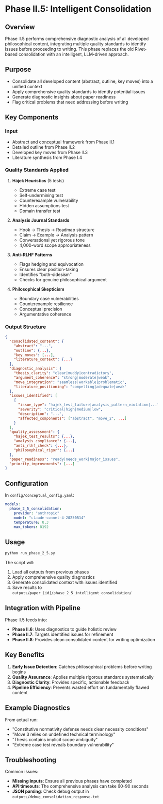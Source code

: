 # Phase II.5: Intelligent Consolidation

## Overview

Phase II.5 performs comprehensive diagnostic analysis of all developed philosophical content, integrating multiple quality standards to identify issues before proceeding to writing. This phase replaces the old Rivet-based consolidation with an intelligent, LLM-driven approach.

## Purpose

- Consolidate all developed content (abstract, outline, key moves) into a unified context
- Apply comprehensive quality standards to identify potential issues
- Generate diagnostic insights about paper readiness
- Flag critical problems that need addressing before writing

## Key Components

### Input
- Abstract and conceptual framework from Phase II.1
- Detailed outline from Phase II.2
- Developed key moves from Phase II.3
- Literature synthesis from Phase I.4

### Quality Standards Applied

1. **Hájek Heuristics** (5 tests)
   - Extreme case test
   - Self-undermining test
   - Counterexample vulnerability
   - Hidden assumptions test
   - Domain transfer test

2. **Analysis Journal Standards**
   - Hook → Thesis → Roadmap structure
   - Claim → Example → Analysis pattern
   - Conversational yet rigorous tone
   - 4,000-word scope appropriateness

3. **Anti-RLHF Patterns**
   - Flags hedging and equivocation
   - Ensures clear position-taking
   - Identifies "both-sidesism"
   - Checks for genuine philosophical argument

4. **Philosophical Skepticism**
   - Boundary case vulnerabilities
   - Counterexample resilience
   - Conceptual precision
   - Argumentative coherence

### Output Structure

```json
{
  "consolidated_content": {
    "abstract": "...",
    "outline": {...},
    "key_moves": [...],
    "literature_context": {...}
  },
  "diagnostic_analysis": {
    "thesis_clarity": "clear|muddy|contradictory",
    "argument_coherence": "strong|moderate|weak",
    "move_integration": "seamless|workable|problematic",
    "literature_positioning": "compelling|adequate|weak"
  },
  "issues_identified": [
    {
      "issue_type": "hajek_test_failure|analysis_pattern_violation|...",
      "severity": "critical|high|medium|low",
      "description": "...",
      "affected_components": ["abstract", "move_2", ...]
    }
  ],
  "quality_assessment": {
    "hajek_test_results": {...},
    "analysis_compliance": {...},
    "anti_rlhf_check": {...},
    "philosophical_rigor": {...}
  },
  "paper_readiness": "ready|needs_work|major_issues",
  "priority_improvements": [...]
}
```

## Configuration

In `config/conceptual_config.yaml`:

```yaml
models:
  phase_2_5_consolidation:
    provider: "anthropic"
    model: "claude-sonnet-4-20250514"
    temperature: 0.3
    max_tokens: 8192
```

## Usage

```bash
python run_phase_2_5.py
```

The script will:
1. Load all outputs from previous phases
2. Apply comprehensive quality diagnostics
3. Generate consolidated context with issues identified
4. Save results to `outputs/paper_[id]/phase_2_5_intelligent_consolidation/`

## Integration with Pipeline

Phase II.5 feeds into:
- **Phase II.6**: Uses diagnostics to guide holistic review
- **Phase II.7**: Targets identified issues for refinement
- **Phase II.8**: Provides clean consolidated content for writing optimization

## Key Benefits

1. **Early Issue Detection**: Catches philosophical problems before writing begins
2. **Quality Assurance**: Applies multiple rigorous standards systematically
3. **Diagnostic Clarity**: Provides specific, actionable feedback
4. **Pipeline Efficiency**: Prevents wasted effort on fundamentally flawed content

## Example Diagnostics

From actual run:
- "Constitutive normativity defense needs clear necessity conditions"
- "Move 3 relies on undefined technical terminology"
- "Thesis contains implicit scope ambiguity"
- "Extreme case test reveals boundary vulnerability"

## Troubleshooting

Common issues:
- **Missing inputs**: Ensure all previous phases have completed
- **API timeouts**: The comprehensive analysis can take 60-90 seconds
- **JSON parsing**: Check debug output in `outputs/debug_consolidation_response.txt` 